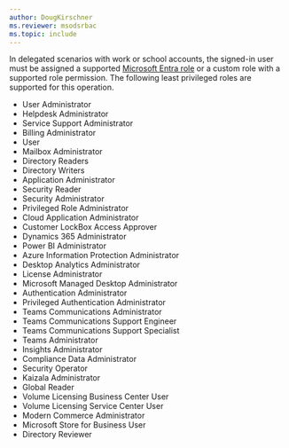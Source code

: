 ```yaml
---
author: DougKirschner
ms.reviewer: msodsrbac
ms.topic: include
---
```


In delegated scenarios with work or school accounts, the signed-in user must be assigned a supported [Microsoft Entra role](/entra/identity/role-based-access-control/permissions-reference?toc=%2Fgraph%2Ftoc.json) or a custom role with a supported role permission. The following least privileged roles are supported for this operation.

- User Administrator
- Helpdesk Administrator
- Service Support Administrator
- Billing Administrator
- User
- Mailbox Administrator
- Directory Readers
- Directory Writers
- Application Administrator
- Security Reader
- Security Administrator
- Privileged Role Administrator
- Cloud Application Administrator
- Customer LockBox Access Approver
- Dynamics 365 Administrator
- Power BI Administrator
- Azure Information Protection Administrator
- Desktop Analytics Administrator
- License Administrator
- Microsoft Managed Desktop Administrator
- Authentication Administrator
- Privileged Authentication Administrator
- Teams Communications Administrator
- Teams Communications Support Engineer
- Teams Communications Support Specialist
- Teams Administrator
- Insights Administrator
- Compliance Data Administrator
- Security Operator
- Kaizala Administrator
- Global Reader
- Volume Licensing Business Center User
- Volume Licensing Service Center User
- Modern Commerce Administrator
- Microsoft Store for Business User
- Directory Reviewer
